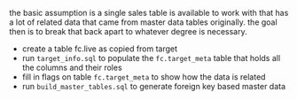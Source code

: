 the basic assumption is a single sales table is available to work with that has a lot of related data that came from master data tables originally.
the goal then is to break that back apart to whatever degree is necessary.


* create a table fc.live as copied from target
* run `target_info.sql` to populate the `fc.target_meta` table that holds all the columns and their roles
* fill in flags on table `fc.target_meta` to show how the data is related
* run `build_master_tables.sql` to generate foreign key based master data
